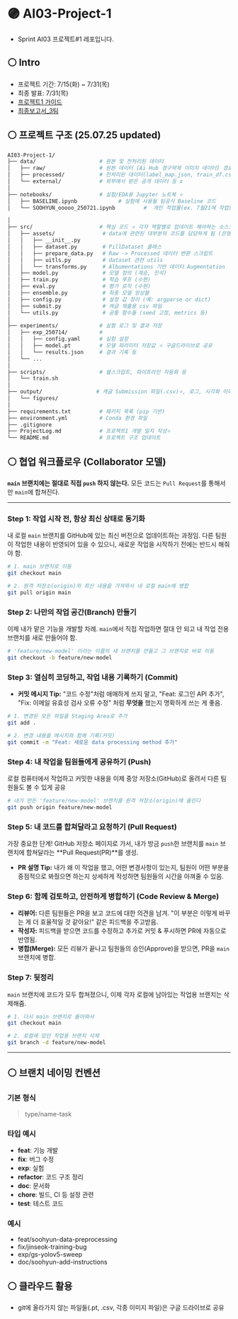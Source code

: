 # 🟣 AI03-Project-1
- Sprint AI03 프로젝트#1 레포입니다.

## ⚪ Intro
- 프로젝트 기간:  7/15(화) ~ 7/31(목)
- 최종 발표: 7/31(목) 
- [프로젝트1 가이드](https://codeit.notion.site/AI-1b36fd228e8d80bd9f6dc99b409f952c)  
- [최종보고서_3팀](https://drive.google.com/file/d/1voFiNrO8XJeMeRKljphgkNjDnpDwOGYt/view?usp=sharing)

## ⚪ 프로젝트 구조 (25.07.25 updated)
```bash
AI03-Project-1/
├── data/                    # 원본 및 전처리된 데이터
│   ├── raw/                 # 원본 데이터 [Ai Hub 경구약제 이미지 데이터] 경로
│   ├── processed/           # 전처리된 데이터(label_map.json, train_df.csv 등)
│   └── external/            # 외부에서 받은 공개 데이터 등 x
│
├── notebooks/               # 실험/EDA용 Jupyter 노트북 ⭐
│   ├── BASELINE.ipynb             # 실험에 사용될 팀공식 Baseline 코드
│   └── SOOHYUN_ooooo_250721.ipynb         #  개인 작업물(ex. 7월21에 작업한 ooooo.ipynb)

│
├── src/                     # 핵심 코드 ⭐ 각자 역할별로 업데이트 해야하는 소스코드
│   ├── assets/               # data에 관련된 대부분의 코드를 담당하게 됨 (은영) 
│   │   ├── __init__.py
│   │   ├── dataset.py        # PillDataset 클래스
│   │   ├── prepare_data.py   # Raw -> Processed 데이터 변환 스크립트
│   │   ├── uitls.py          # dataset 관련 utils
│   │   └── transforms.py     # Albumentations 기반 데이터 Augmentation
│   ├── model.py              # 모델 정의 (계승, 진석)
│   ├── train.py              # 학습 루프 (수현)
│   ├── eval.py               # 평가 로직 (수현)
│   ├── ensemble.py           # 최종 모델 앙상블
│   ├── config.py             # 설정 값 정리 (예: argparse or dict)
│   ├── submit.py             # 캐글 제출용 csv 파일
│   └── utils.py              # 공통 함수들 (seed 고정, metrics 등)
│
├── experiments/             # 실험 로그 및 결과 저장
│   ├── exp_250714/          #               
│   │   ├── config.yaml      # 실험 설정
│   │   ├── model.pt         # 모델 파라미터 저장값 ⭐ 구글드라이브로 공유
│   │   └── results.json     # 결과 기록 등
│   └── ...
│
├── scripts/                 # 쉘스크립트, 파이프라인 자동화 등
│   └── train.sh
│
├── output/                 # 캐글 Submission 파일(.csv)⭐, 로그, 시각화 이미지, confusion matrix 등
│   └── figures/
│
├── requirements.txt         # 패키지 목록 (pip 기반)
├── environment.yml          # Conda 환경 파일 
├── .gitignore
├── ProjectLog.md            # 프로젝트1 개발 일지 작성⭐
└── README.md                # 프로젝트 구조 업데이트
```


## ⚪ 협업 워크플로우 (Collaborator 모델)

**`main` 브랜치에는 절대로 직접 `push` 하지 않는다.** 모든 코드는 `Pull Request`를 통해서만 `main`에 합쳐진다.

-----

### **Step 1: 작업 시작 전, 항상 최신 상태로 동기화**

내 로컬 `main` 브랜치를 GitHub에 있는 최신 버전으로 업데이트하는 과정임. 다른 팀원이 작업한 내용이 반영되어 있을 수 있으니, 새로운 작업을 시작하기 전에는 반드시 해줘야 함.

```bash
# 1. main 브랜치로 이동
git checkout main

# 2. 원격 저장소(origin)의 최신 내용을 가져와서 내 로컬 main에 병합
git pull origin main
```

### **Step 2: 나만의 작업 공간(Branch) 만들기**

이제 내가 맡은 기능을 개발할 차례. `main`에서 직접 작업하면 절대 안 되고 내 작업 전용 브랜치를 새로 만들어야 함.


```bash
# 'feature/new-model' 이라는 이름의 새 브랜치를 만들고 그 브랜치로 바로 이동
git checkout -b feature/new-model
```

### **Step 3: 열심히 코딩하고, 작업 내용 기록하기 (Commit)**

  - **커밋 메시지 Tip:** "코드 수정"처럼 애매하게 쓰지 말고, "Feat: 로그인 API 추가", "Fix: 이메일 유효성 검사 오류 수정" 처럼 **무엇을** 했는지 명확하게 쓰는 게 좋음.

<!-- end list -->

```bash
# 1. 변경된 모든 파일을 Staging Area로 추가
git add .

# 2. 변경 내용을 메시지와 함께 기록(커밋)
git commit -m "Feat: 새로운 data processing method 추가"
```

### **Step 4: 내 작업을 팀원들에게 공유하기 (Push)**

로컬 컴퓨터에서 작업하고 커밋한 내용을 이제 중앙 저장소(GitHub)로 올려서 다른 팀원들도 볼 수 있게 공유

```bash
# 내가 만든 'feature/new-model' 브랜치를 원격 저장소(origin)에 올린다
git push origin feature/new-model
```

### **Step 5: 내 코드를 합쳐달라고 요청하기 (Pull Request)**

가장 중요한 단계\! GitHub 저장소 페이지로 가서, 내가 방금 `push`한 브랜치를 `main` 브랜치에 합쳐달라는 \*\*Pull Request(PR)\*\*를 생성.

  - **PR 설명 Tip:** 내가 왜 이 작업을 했고, 어떤 변경사항이 있는지, 팀원이 어떤 부분을 중점적으로 봐줬으면 하는지 상세하게 작성하면 팀원들의 시간을 아껴줄 수 있음.

### **Step 6: 함께 검토하고, 안전하게 병합하기 (Code Review & Merge)**

  - **리뷰어:** 다른 팀원들은 PR을 보고 코드에 대한 의견을 남겨. "이 부분은 이렇게 바꾸는 게 더 효율적일 것 같아요\!" 같은 피드백을 주고받음.
  - **작성자:** 피드백을 받으면 코드를 수정하고 추가로 커밋 & 푸시하면 PR에 자동으로 반영됨.
  - **병합(Merge):** 모든 리뷰가 끝나고 팀원들의 승인(Approve)을 받으면, PR을 `main` 브랜치에 병합.

### **Step 7: 뒷정리**

`main` 브랜치에 코드가 모두 합쳐졌으니, 이제 각자 로컬에 남아있는 작업용 브랜치는 삭제해줌.

```bash
# 1. 다시 main 브랜치로 돌아와서
git checkout main

# 2. 로컬에 있던 작업용 브랜치 삭제
git branch -d feature/new-model
```
-----



## ⚪ 브랜치 네이밍 컨벤션

### 기본 형식
> type/name-task

### 타입 예시
- **feat**: 기능 개발
- **fix**: 버그 수정
- **exp**: 실험
- **refactor**: 코드 구조 정리
- **doc**: 문서화
- **chore**: 빌드, CI 등 설정 관련
- **test**: 테스트 코드

### 예시
- feat/soohyun-data-preprocessing
- fix/jinseok-training-bug
- exp/gs-yolov5-sweep
- doc/soohyun-add-instructions


## ⚪ 클라우드 활용
- git에 올라가지 않는 파일들(.pt, .csv, 각종 이미지 파일)은 구글 드라이브로 공유
